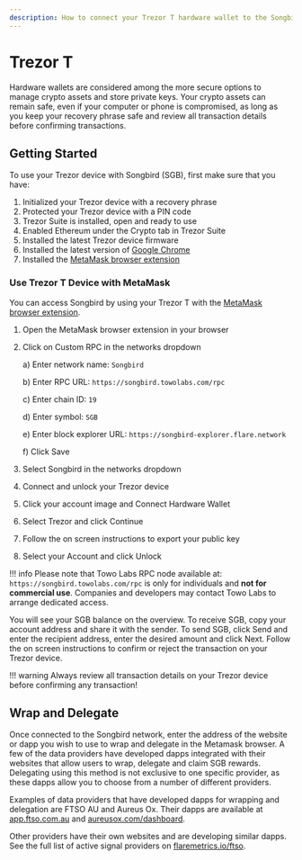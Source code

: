```yaml
---
description: How to connect your Trezor T hardware wallet to the Songbird network
---
```


# Trezor T

Hardware wallets are considered among the more secure options to manage crypto assets and store private keys. Your crypto assets can remain safe, even if your computer or phone is compromised, as long as you keep your recovery phrase safe and review all transaction details before confirming transactions.

## Getting Started

To use your Trezor device with Songbird (SGB), first make sure that you have:

1. Initialized your Trezor device with a recovery phrase
2. Protected your Trezor device with a PIN code
3. Trezor Suite is installed, open and ready to use
4. Enabled Ethereum under the Crypto tab in Trezor Suite
5. Installed the latest Trezor device firmware
6. Installed the latest version of [Google Chrome](https://www.google.com/chrome/)
7. Installed the [MetaMask browser extension](https://metamask.io/download.html)

### Use Trezor T Device with MetaMask

You can access Songbird by using your Trezor T with the [MetaMask browser extension](https://metamask.io/download.html).

1. Open the MetaMask browser extension in your browser
2. Click on Custom RPC in the networks dropdown

    a) Enter network name: `Songbird`

    b) Enter RPC URL: `https://songbird.towolabs.com/rpc`

    c) Enter chain ID: `19`

    d) Enter symbol: `SGB`

    e) Enter block explorer URL: `https://songbird-explorer.flare.network`

    f) Click Save

3. Select Songbird in the networks dropdown
4. Connect and unlock your Trezor device
5. Click your account image and Connect Hardware Wallet
6. Select Trezor and click Continue
7. Follow the on screen instructions to export your public key
8. Select your Account and click Unlock

!!! info
    Please note that Towo Labs RPC node available at: `https://songbird.towolabs.com/rpc` is only for individuals and **not for commercial use**. Companies and developers may contact Towo Labs to arrange dedicated access.

You will see your SGB balance on the overview. To receive SGB, copy your account address and share it with the sender. To send SGB, click Send and enter the recipient address, enter the desired amount and click Next. Follow the on screen instructions to confirm or reject the transaction on your Trezor device.

!!! warning
    Always review all transaction details on your Trezor device before confirming any transaction!

## Wrap and Delegate

Once connected to the Songbird network, enter the address of the website or dapp you wish to use to wrap and delegate in the Metamask browser. A few of the data providers have developed dapps integrated with their websites that allow users to wrap, delegate and claim SGB rewards. Delegating using this method is not exclusive to one specific provider, as these dapps allow you to choose from a number of different providers.

Examples of data providers that have developed dapps for wrapping and delegation are FTSO AU and Aureus Ox. Their dapps are available at [app.ftso.com.au](https://app.ftso.com.au/wrap) and [aureusox.com/dashboard](https://aureusox.com/dashboard).

Other providers have their own websites and are developing similar dapps. See the full list of active signal providers on [flaremetrics.io/ftso](https://flaremetrics.io/ftso).
